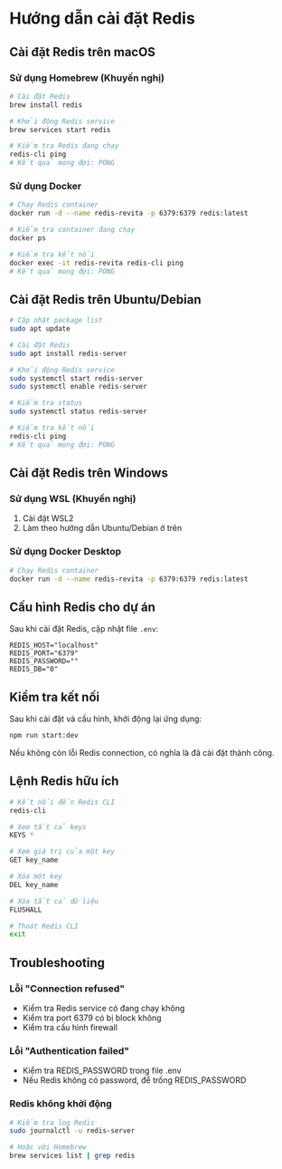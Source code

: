 # Hướng dẫn cài đặt Redis

## Cài đặt Redis trên macOS

### Sử dụng Homebrew (Khuyến nghị)
```bash
# Cài đặt Redis
brew install redis

# Khởi động Redis service
brew services start redis

# Kiểm tra Redis đang chạy
redis-cli ping
# Kết quả mong đợi: PONG
```

### Sử dụng Docker
```bash
# Chạy Redis container
docker run -d --name redis-revita -p 6379:6379 redis:latest

# Kiểm tra container đang chạy
docker ps

# Kiểm tra kết nối
docker exec -it redis-revita redis-cli ping
# Kết quả mong đợi: PONG
```

## Cài đặt Redis trên Ubuntu/Debian

```bash
# Cập nhật package list
sudo apt update

# Cài đặt Redis
sudo apt install redis-server

# Khởi động Redis service
sudo systemctl start redis-server
sudo systemctl enable redis-server

# Kiểm tra status
sudo systemctl status redis-server

# Kiểm tra kết nối
redis-cli ping
# Kết quả mong đợi: PONG
```

## Cài đặt Redis trên Windows

### Sử dụng WSL (Khuyến nghị)
1. Cài đặt WSL2
2. Làm theo hướng dẫn Ubuntu/Debian ở trên

### Sử dụng Docker Desktop
```bash
# Chạy Redis container
docker run -d --name redis-revita -p 6379:6379 redis:latest
```

## Cấu hình Redis cho dự án

Sau khi cài đặt Redis, cập nhật file `.env`:

```env
REDIS_HOST="localhost"
REDIS_PORT="6379"
REDIS_PASSWORD=""
REDIS_DB="0"
```

## Kiểm tra kết nối

Sau khi cài đặt và cấu hình, khởi động lại ứng dụng:

```bash
npm run start:dev
```

Nếu không còn lỗi Redis connection, có nghĩa là đã cài đặt thành công.

## Lệnh Redis hữu ích

```bash
# Kết nối đến Redis CLI
redis-cli

# Xem tất cả keys
KEYS *

# Xem giá trị của một key
GET key_name

# Xóa một key
DEL key_name

# Xóa tất cả dữ liệu
FLUSHALL

# Thoát Redis CLI
exit
```

## Troubleshooting

### Lỗi "Connection refused"
- Kiểm tra Redis service có đang chạy không
- Kiểm tra port 6379 có bị block không
- Kiểm tra cấu hình firewall

### Lỗi "Authentication failed"
- Kiểm tra REDIS_PASSWORD trong file .env
- Nếu Redis không có password, để trống REDIS_PASSWORD

### Redis không khởi động
```bash
# Kiểm tra log Redis
sudo journalctl -u redis-server

# Hoặc với Homebrew
brew services list | grep redis
```
